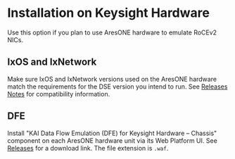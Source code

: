 # Installation on Keysight Hardware

Use this option if you plan to use AresONE hardware to emulate RoCEv2 NICs.

##  IxOS and IxNetwork

Make sure IxOS and IxNetwork versions used on the AresONE hardware match the requirements for the DSE version you intend to run. See [Releases Notes](../kaidcb/versions.md) for compatibility information.

## DFE

Install "KAI Data Flow Emulation (DFE) for Keysight Hardware – Chassis" component on each AresONE hardware unit via its Web Platform UI. See [Releases](../kaidcb/versions.md) for a download link. The file extension is `.waf`.


[aresone_s_product_page]: https://www.keysight.com/us/en/products/network-test/network-test-hardware/aresone-s-400ge.html
[aresone_m_product_page]: https://www.keysight.com/us/en/products/network-test/network-test-hardware/aresone-800ge.html
